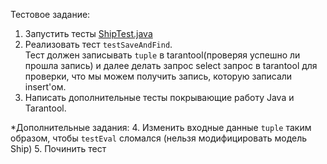 Тестовое задание:

1. Запустить тесты [ShipTest.java](src/test/java/io/tarantool/springdata/example/repository/ShipTest.java)
2. Реализовать тест `testSaveAndFind`.  
   Тест должен записывать `tuple` в tarantool(проверяя успешно ли прошла запись) и далее делать запрос select запрос в tarantool для проверки, что мы можем получить запись, которую записали insert'ом.
3. Написать дополнительные тесты покрывающие работу Java и Tarantool.

*Дополнительные задания:
4. Изменить входные данные `tuple` таким образом, чтобы `testEval` сломался (нельзя модифицировать модель Ship)
5. Починить тест
